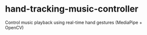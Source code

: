 # hand-tracking-music-controller
Control music playback using real-time hand gestures (MediaPipe + OpenCV)
